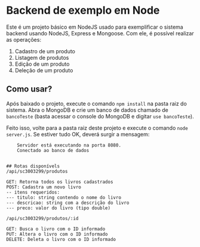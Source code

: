 # Backend de exemplo em Node

Este é um projeto básico em NodeJS usado para exemplificar o sistema backend usando NodeJS, Express e Mongoose. Com ele, é possível realizar as operações:
1. Cadastro de um produto
2. Listagem de produtos
3. Edição de um produto
4. Deleção de um produto

## Como usar?

Após baixado o projeto, execute o comando `npm install` na pasta raiz do sistema. Abra o MongoDB e crie um banco de dados chamado de `bancoTeste` (basta acessar o console do MongoDB e digitar `use bancoTeste`).

Feito isso, volte para a pasta raiz deste projeto e execute o comando `node server.js`. Se estiver tudo OK, deverá surgir a mensagem:
```
    Servidor está executando na porta 8080.
    Conectado ao banco de dados
    

## Rotas disponívels
/api/sc3003299/produtos

GET: Retorna todos os livros cadastrados
POST: Cadastra um novo livro
-- itens requeridos:
--- titulo: string contendo o nome do livro
--- descricao: string com a descrição do livro
--- preco: valor do livro (tipo double)

/api/sc3003299/produtos/:id

GET: Busca o livro com o ID informado
PUT: Altera o livro com o ID informado
DELETE: Deleta o livro com o ID informado
